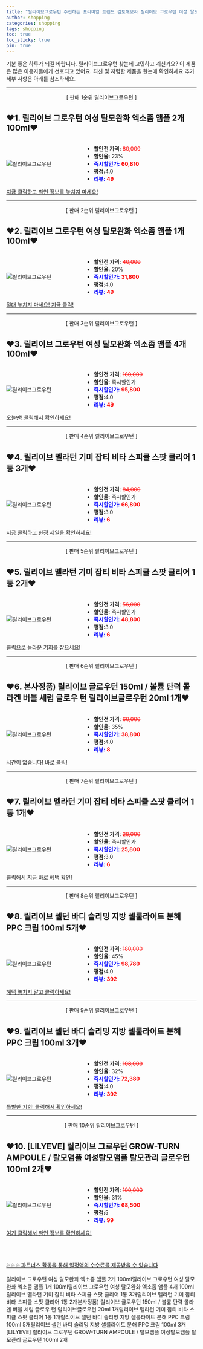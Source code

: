 ```yaml
---
title: "릴리이브그로우턴 추천하는 프리미엄 트렌드 검토해보자 릴리이브 그로우턴 여성 탈모완화 엑소좀"
author: shopping
categories: shopping
tags: shopping
toc: true
toc_sticky: true
pin: true
---
```

기분 좋은 하루가 되길 바랍니다. 릴리이브그로우턴 찾는데 고민하고 계신가요? 이 제품은 많은 이용자들에게 선호되고 있어요. 최신 및 저렴한 제품을 한눈에 확인하세요 추가 세부 사항은 아래를 참조하세요.

---
<p class="toplist" style="margin: 0 auto; display: block; width: fit-content;">[ 판매 1순위 릴리이브그로우턴 ]</p>

<h2><strong>❤️1. 릴리이브 그로우턴 여성 탈모완화 엑소좀 앰플 2개 100ml❤️</strong></h2>

<div style="display: flex; align-items: center;">
    <div style="flex: 0.4;">
        <img src="https://thumbnail8.coupangcdn.com/thumbnails/remote/230x230ex/image/vendor_inventory/dec1/b5346ee31747c84fd64521e3f2b64079bfc0cc351b89ba13c42c7559e999.jpg" alt="릴리이브그로우턴" style="max-width: 100%;">
    </div>
    <div style="flex: 0.6; margin-left: 10px;">
        <ul>
            <li><strong>할인전 가격:</strong> <del style="color: red;">80,000</del></li>
            <li><strong>할인율:</strong> 23%</li>
            <li><span style='color:blue'><strong>즉시할인가:</strong></span> <span style='color:red'><strong>60,810</strong></span></li>
            <li><strong>평점:</strong>4.0</li>
            <li><span style='color:blue'><strong>리뷰:</strong></span> <span style='color:red'><strong>49</strong></span></li>
        </ul>
    </div>
</div>
<div class="center">
    <a href="https://selin100587001.github.io?lptag=AF9450613&subid=githubio&pageKey=7934770328&traceid=V0-153&itemId=21839010657&vendorItemId=89833327295" class="myButton">
        지금 클릭하고 할인 정보를 놓치지 마세요!
    </a>
</div>


---
<p class="toplist" style="margin: 0 auto; display: block; width: fit-content;">[ 판매 2순위 릴리이브그로우턴 ]</p>

<h2><strong>❤️2. 릴리이브 그로우턴 여성 탈모완화 엑소좀 앰플 1개 100ml❤️</strong></h2>

<div style="display: flex; align-items: center;">
    <div style="flex: 0.4;">
        <img src="https://thumbnail8.coupangcdn.com/thumbnails/remote/230x230ex/image/vendor_inventory/dec1/b5346ee31747c84fd64521e3f2b64079bfc0cc351b89ba13c42c7559e999.jpg" alt="릴리이브그로우턴" style="max-width: 100%;">
    </div>
    <div style="flex: 0.6; margin-left: 10px;">
        <ul>
            <li><strong>할인전 가격:</strong> <del style="color: red;">40,000</del></li>
            <li><strong>할인율:</strong> 20%</li>
            <li><span style='color:blue'><strong>즉시할인가:</strong></span> <span style='color:red'><strong>31,800</strong></span></li>
            <li><strong>평점:</strong>4.0</li>
            <li><span style='color:blue'><strong>리뷰:</strong></span> <span style='color:red'><strong>49</strong></span></li>
        </ul>
    </div>
</div>
<div class="center">
    <a href="https://selin100587001.github.io?lptag=AF9450613&subid=githubio&pageKey=7934770328&traceid=V0-153&itemId=21839010654&vendorItemId=89833327278" class="myButton">
        절대 놓치지 마세요! 지금 클릭!
    </a>
</div>


---
<p class="toplist" style="margin: 0 auto; display: block; width: fit-content;">[ 판매 3순위 릴리이브그로우턴 ]</p>

<h2><strong>❤️3. 릴리이브 그로우턴 여성 탈모완화 엑소좀 앰플 4개 100ml❤️</strong></h2>

<div style="display: flex; align-items: center;">
    <div style="flex: 0.4;">
        <img src="https://thumbnail8.coupangcdn.com/thumbnails/remote/230x230ex/image/vendor_inventory/dec1/b5346ee31747c84fd64521e3f2b64079bfc0cc351b89ba13c42c7559e999.jpg" alt="릴리이브그로우턴" style="max-width: 100%;">
    </div>
    <div style="flex: 0.6; margin-left: 10px;">
        <ul>
            <li><strong>할인전 가격:</strong> <del style="color: red;">160,000</del></li>
            <li><strong>할인율:</strong> 즉시할인가</li>
            <li><span style='color:blue'><strong>즉시할인가:</strong></span> <span style='color:red'><strong>95,800</strong></span></li>
            <li><strong>평점:</strong>4.0</li>
            <li><span style='color:blue'><strong>리뷰:</strong></span> <span style='color:red'><strong>49</strong></span></li>
        </ul>
    </div>
</div>
<div class="center">
    <a href="https://selin100587001.github.io?lptag=AF9450613&subid=githubio&pageKey=7934770328&traceid=V0-153&itemId=21839010663&vendorItemId=88887397610" class="myButton">
        오늘만! 클릭해서 확인하세요!
    </a>
</div>


---
<p class="toplist" style="margin: 0 auto; display: block; width: fit-content;">[ 판매 4순위 릴리이브그로우턴 ]</p>

<h2><strong>❤️4. 릴리이브 멜라턴 기미 잡티 비타 스피큘 스팟 클리어 1통 3개❤️</strong></h2>

<div style="display: flex; align-items: center;">
    <div style="flex: 0.4;">
        <img src="https://thumbnail10.coupangcdn.com/thumbnails/remote/230x230ex/image/vendor_inventory/9633/4ae50d51e1fef0936e122d68689d753f5dbcaefa1a2983528e102175d108.png" alt="릴리이브그로우턴" style="max-width: 100%;">
    </div>
    <div style="flex: 0.6; margin-left: 10px;">
        <ul>
            <li><strong>할인전 가격:</strong> <del style="color: red;">84,000</del></li>
            <li><strong>할인율:</strong> 즉시할인가</li>
            <li><span style='color:blue'><strong>즉시할인가:</strong></span> <span style='color:red'><strong>66,800</strong></span></li>
            <li><strong>평점:</strong>3.0</li>
            <li><span style='color:blue'><strong>리뷰:</strong></span> <span style='color:red'><strong>6</strong></span></li>
        </ul>
    </div>
</div>
<div class="center">
    <a href="https://selin100587001.github.io?lptag=AF9450613&subid=githubio&pageKey=8163586372&traceid=V0-153&itemId=23285060739&vendorItemId=90317334750" class="myButton">
        지금 클릭하고 한정 세일을 확인하세요!
    </a>
</div>


---
<p class="toplist" style="margin: 0 auto; display: block; width: fit-content;">[ 판매 5순위 릴리이브그로우턴 ]</p>

<h2><strong>❤️5. 릴리이브 멜라턴 기미 잡티 비타 스피큘 스팟 클리어 1통 2개❤️</strong></h2>

<div style="display: flex; align-items: center;">
    <div style="flex: 0.4;">
        <img src="https://thumbnail10.coupangcdn.com/thumbnails/remote/230x230ex/image/vendor_inventory/9633/4ae50d51e1fef0936e122d68689d753f5dbcaefa1a2983528e102175d108.png" alt="릴리이브그로우턴" style="max-width: 100%;">
    </div>
    <div style="flex: 0.6; margin-left: 10px;">
        <ul>
            <li><strong>할인전 가격:</strong> <del style="color: red;">56,000</del></li>
            <li><strong>할인율:</strong> 즉시할인가</li>
            <li><span style='color:blue'><strong>즉시할인가:</strong></span> <span style='color:red'><strong>48,800</strong></span></li>
            <li><strong>평점:</strong>3.0</li>
            <li><span style='color:blue'><strong>리뷰:</strong></span> <span style='color:red'><strong>6</strong></span></li>
        </ul>
    </div>
</div>
<div class="center">
    <a href="https://selin100587001.github.io?lptag=AF9450613&subid=githubio&pageKey=8163586372&traceid=V0-153&itemId=23285060749&vendorItemId=90317334809" class="myButton">
        클릭으로 놀라운 기회를 잡으세요!
    </a>
</div>


---
<p class="toplist" style="margin: 0 auto; display: block; width: fit-content;">[ 판매 6순위 릴리이브그로우턴 ]</p>

<h2><strong>❤️6. 본사정품) 릴리이브 글로우턴 150ml / 볼륨 탄력 콜라겐 버블 세럼 글로우 턴 릴리이브글로우턴 20ml 1개❤️</strong></h2>

<div style="display: flex; align-items: center;">
    <div style="flex: 0.4;">
        <img src="https://thumbnail8.coupangcdn.com/thumbnails/remote/230x230ex/image/vendor_inventory/b9a6/9af7a385219648c0f9de5b3ae9ef565905df31b5664916432bbf6f36f1d7.png" alt="릴리이브그로우턴" style="max-width: 100%;">
    </div>
    <div style="flex: 0.6; margin-left: 10px;">
        <ul>
            <li><strong>할인전 가격:</strong> <del style="color: red;">60,000</del></li>
            <li><strong>할인율:</strong> 35%</li>
            <li><span style='color:blue'><strong>즉시할인가:</strong></span> <span style='color:red'><strong>38,800</strong></span></li>
            <li><strong>평점:</strong>4.0</li>
            <li><span style='color:blue'><strong>리뷰:</strong></span> <span style='color:red'><strong>8</strong></span></li>
        </ul>
    </div>
</div>
<div class="center">
    <a href="https://selin100587001.github.io?lptag=AF9450613&subid=githubio&pageKey=7674573557&traceid=V0-153&itemId=20482428621&vendorItemId=86413795934" class="myButton">
        시간이 없습니다! 바로 클릭!
    </a>
</div>


---
<p class="toplist" style="margin: 0 auto; display: block; width: fit-content;">[ 판매 7순위 릴리이브그로우턴 ]</p>

<h2><strong>❤️7. 릴리이브 멜라턴 기미 잡티 비타 스피큘 스팟 클리어 1통 1개❤️</strong></h2>

<div style="display: flex; align-items: center;">
    <div style="flex: 0.4;">
        <img src="https://thumbnail10.coupangcdn.com/thumbnails/remote/230x230ex/image/vendor_inventory/9633/4ae50d51e1fef0936e122d68689d753f5dbcaefa1a2983528e102175d108.png" alt="릴리이브그로우턴" style="max-width: 100%;">
    </div>
    <div style="flex: 0.6; margin-left: 10px;">
        <ul>
            <li><strong>할인전 가격:</strong> <del style="color: red;">28,000</del></li>
            <li><strong>할인율:</strong> 즉시할인가</li>
            <li><span style='color:blue'><strong>즉시할인가:</strong></span> <span style='color:red'><strong>25,800</strong></span></li>
            <li><strong>평점:</strong>3.0</li>
            <li><span style='color:blue'><strong>리뷰:</strong></span> <span style='color:red'><strong>6</strong></span></li>
        </ul>
    </div>
</div>
<div class="center">
    <a href="https://selin100587001.github.io?lptag=AF9450613&subid=githubio&pageKey=8163586372&traceid=V0-153&itemId=23285060742&vendorItemId=90317334768" class="myButton">
        클릭해서 지금 바로 혜택 확인!
    </a>
</div>


---
<p class="toplist" style="margin: 0 auto; display: block; width: fit-content;">[ 판매 8순위 릴리이브그로우턴 ]</p>

<h2><strong>❤️8. 릴리이브 셀턴 바디 슬리밍 지방 셀룰라이트 분해 PPC 크림 100ml 5개❤️</strong></h2>

<div style="display: flex; align-items: center;">
    <div style="flex: 0.4;">
        <img src="https://thumbnail7.coupangcdn.com/thumbnails/remote/230x230ex/image/vendor_inventory/8034/0fd2ad7780378f3a26d169156a35154858bb51b338fafa6dd4ad8f42e754.jpg" alt="릴리이브그로우턴" style="max-width: 100%;">
    </div>
    <div style="flex: 0.6; margin-left: 10px;">
        <ul>
            <li><strong>할인전 가격:</strong> <del style="color: red;">180,000</del></li>
            <li><strong>할인율:</strong> 45%</li>
            <li><span style='color:blue'><strong>즉시할인가:</strong></span> <span style='color:red'><strong>98,780</strong></span></li>
            <li><strong>평점:</strong>4.0</li>
            <li><span style='color:blue'><strong>리뷰:</strong></span> <span style='color:red'><strong>392</strong></span></li>
        </ul>
    </div>
</div>
<div class="center">
    <a href="https://selin100587001.github.io?lptag=AF9450613&subid=githubio&pageKey=7048353902&traceid=V0-153&itemId=17447578766&vendorItemId=84616098841" class="myButton">
        혜택 놓치지 말고 클릭하세요!
    </a>
</div>


---
<p class="toplist" style="margin: 0 auto; display: block; width: fit-content;">[ 판매 9순위 릴리이브그로우턴 ]</p>

<h2><strong>❤️9. 릴리이브 셀턴 바디 슬리밍 지방 셀룰라이트 분해 PPC 크림 100ml 3개❤️</strong></h2>

<div style="display: flex; align-items: center;">
    <div style="flex: 0.4;">
        <img src="https://thumbnail9.coupangcdn.com/thumbnails/remote/230x230ex/image/vendor_inventory/0108/546669254f957c2048d341477a465410fc335ab328f30cac28dd664a3b01.jpg" alt="릴리이브그로우턴" style="max-width: 100%;">
    </div>
    <div style="flex: 0.6; margin-left: 10px;">
        <ul>
            <li><strong>할인전 가격:</strong> <del style="color: red;">108,000</del></li>
            <li><strong>할인율:</strong> 32%</li>
            <li><span style='color:blue'><strong>즉시할인가:</strong></span> <span style='color:red'><strong>72,380</strong></span></li>
            <li><strong>평점:</strong>4.0</li>
            <li><span style='color:blue'><strong>리뷰:</strong></span> <span style='color:red'><strong>392</strong></span></li>
        </ul>
    </div>
</div>
<div class="center">
    <a href="https://selin100587001.github.io?lptag=AF9450613&subid=githubio&pageKey=7048353902&traceid=V0-153&itemId=17447578763&vendorItemId=84616098796" class="myButton">
        특별한 기회! 클릭해서 확인하세요!
    </a>
</div>


---
<p class="toplist" style="margin: 0 auto; display: block; width: fit-content;">[ 판매 10순위 릴리이브그로우턴 ]</p>

<h2><strong>❤️10. [LILYEVE] 릴리이브 그로우턴 GROW-TURN AMPOULE / 탈모앰플 여성탈모앰플 탈모관리 글로우턴 100ml 2개❤️</strong></h2>

<div style="display: flex; align-items: center;">
    <div style="flex: 0.4;">
        <img src="https://thumbnail9.coupangcdn.com/thumbnails/remote/230x230ex/image/vendor_inventory/a8aa/cd8ff566e366e160feb8698cb3aa2a90aa445f6664de71290eaa94a8b3c4.png" alt="릴리이브그로우턴" style="max-width: 100%;">
    </div>
    <div style="flex: 0.6; margin-left: 10px;">
        <ul>
            <li><strong>할인전 가격:</strong> <del style="color: red;">100,000</del></li>
            <li><strong>할인율:</strong> 31%</li>
            <li><span style='color:blue'><strong>즉시할인가:</strong></span> <span style='color:red'><strong>68,500</strong></span></li>
            <li><strong>평점:</strong>5</li>
            <li><span style='color:blue'><strong>리뷰:</strong></span> <span style='color:red'><strong>99</strong></span></li>
        </ul>
    </div>
</div>
<div class="center">
    <a href="https://selin100587001.github.io?lptag=AF9450613&subid=githubio&pageKey=8222110862&traceid=V0-153&itemId=23712210248&vendorItemId=90737166637" class="myButton">
        여기 클릭해서 할인 정보를 확인하세요!
    </a>
</div>

<br><br><br>[💦 💦 💦 파트너스 활동을 통해 일정액의 수수료를 제공받을 수 있습니다](https://link.coupang.com/a/bcpT2c)<br><br>릴리이브 그로우턴 여성 탈모완화 엑소좀 앰플 2개 100ml릴리이브 그로우턴 여성 탈모완화 엑소좀 앰플 1개 100ml릴리이브 그로우턴 여성 탈모완화 엑소좀 앰플 4개 100ml릴리이브 멜라턴 기미 잡티 비타 스피큘 스팟 클리어 1통 3개릴리이브 멜라턴 기미 잡티 비타 스피큘 스팟 클리어 1통 2개본사정품) 릴리이브 글로우턴 150ml / 볼륨 탄력 콜라겐 버블 세럼 글로우 턴 릴리이브글로우턴 20ml 1개릴리이브 멜라턴 기미 잡티 비타 스피큘 스팟 클리어 1통 1개릴리이브 셀턴 바디 슬리밍 지방 셀룰라이트 분해 PPC 크림 100ml 5개릴리이브 셀턴 바디 슬리밍 지방 셀룰라이트 분해 PPC 크림 100ml 3개[LILYEVE] 릴리이브 그로우턴 GROW-TURN AMPOULE / 탈모앰플 여성탈모앰플 탈모관리 글로우턴 100ml 2개